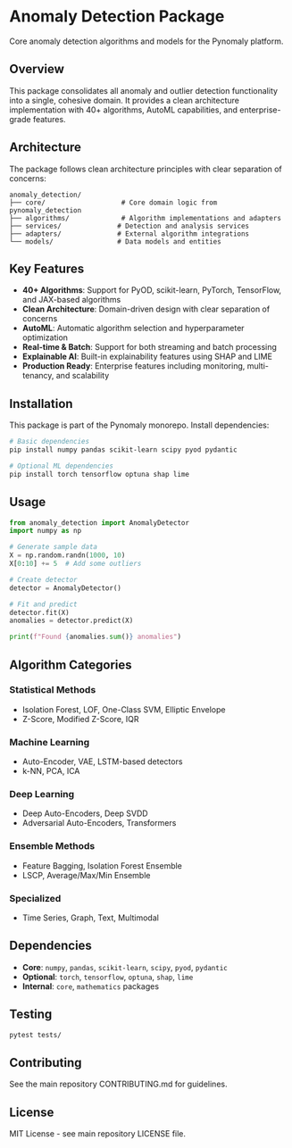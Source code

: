 # Anomaly Detection Package

Core anomaly detection algorithms and models for the Pynomaly platform.

## Overview

This package consolidates all anomaly and outlier detection functionality into a single, cohesive domain. It provides a clean architecture implementation with 40+ algorithms, AutoML capabilities, and enterprise-grade features.

## Architecture

The package follows clean architecture principles with clear separation of concerns:

```
anomaly_detection/
├── core/                   # Core domain logic from pynomaly_detection
├── algorithms/             # Algorithm implementations and adapters  
├── services/              # Detection and analysis services
├── adapters/              # External algorithm integrations
└── models/                # Data models and entities
```

## Key Features

- **40+ Algorithms**: Support for PyOD, scikit-learn, PyTorch, TensorFlow, and JAX-based algorithms
- **Clean Architecture**: Domain-driven design with clear separation of concerns
- **AutoML**: Automatic algorithm selection and hyperparameter optimization
- **Real-time & Batch**: Support for both streaming and batch processing
- **Explainable AI**: Built-in explainability features using SHAP and LIME
- **Production Ready**: Enterprise features including monitoring, multi-tenancy, and scalability

## Installation

This package is part of the Pynomaly monorepo. Install dependencies:

```bash
# Basic dependencies
pip install numpy pandas scikit-learn scipy pyod pydantic

# Optional ML dependencies
pip install torch tensorflow optuna shap lime
```

## Usage

```python
from anomaly_detection import AnomalyDetector
import numpy as np

# Generate sample data
X = np.random.randn(1000, 10)
X[0:10] += 5  # Add some outliers

# Create detector
detector = AnomalyDetector()

# Fit and predict
detector.fit(X)
anomalies = detector.predict(X)

print(f"Found {anomalies.sum()} anomalies")
```

## Algorithm Categories

### Statistical Methods
- Isolation Forest, LOF, One-Class SVM, Elliptic Envelope
- Z-Score, Modified Z-Score, IQR

### Machine Learning  
- Auto-Encoder, VAE, LSTM-based detectors
- k-NN, PCA, ICA

### Deep Learning
- Deep Auto-Encoders, Deep SVDD
- Adversarial Auto-Encoders, Transformers

### Ensemble Methods
- Feature Bagging, Isolation Forest Ensemble
- LSCP, Average/Max/Min Ensemble

### Specialized
- Time Series, Graph, Text, Multimodal

## Dependencies

- **Core**: `numpy`, `pandas`, `scikit-learn`, `scipy`, `pyod`, `pydantic`
- **Optional**: `torch`, `tensorflow`, `optuna`, `shap`, `lime`
- **Internal**: `core`, `mathematics` packages

## Testing

```bash
pytest tests/
```

## Contributing

See the main repository CONTRIBUTING.md for guidelines.

## License

MIT License - see main repository LICENSE file.